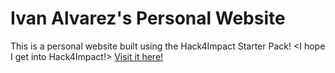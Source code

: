 # Ivan Alvarez's Personal Website
This is a personal website built using the Hack4Impact Starter Pack!
<I hope I get into Hack4Impact!>
[Visit it here!](https://IvanA673.github.io)